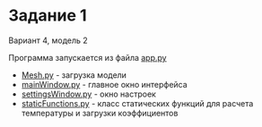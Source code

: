 # Задание 1

Вариант 4, модель 2

Программа запускается из файла [app.py](../app.py)

* [Mesh.py](../Mesh.py) - загрузка модели
* [mainWindow.py](../mainWindow.py) - главное окно интерфейса
* [settingsWindow.py](../settingsWindow.py) - окно настроек
* [staticFunctions.py](../staticFunctions.py) - класс статических функций для расчета температуры и загрузки коэффициентов
